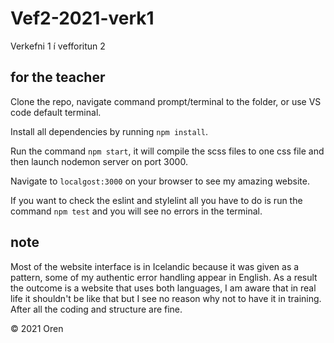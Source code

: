 # Vef2-2021-verk1
Verkefni 1 í vefforitun 2

## for the teacher
Clone the repo, navigate command prompt/terminal to the folder, or use VS code default terminal.

Install all dependencies by running `npm install`.

Run the command `npm start`, it will compile the scss files to one css file and then launch nodemon server on port 3000.

Navigate to `localgost:3000` on your browser to see my amazing website.

If you want to check the eslint and stylelint all you have to do is run the command `npm test` and you will see no errors in the terminal.

## note
Most of the website interface is in Icelandic because it was given as a pattern, some of my authentic error handling appear in English. As a result the outcome is a website that uses both languages, I am aware that in real life it shouldn't be like that but I see no reason why not to have it in training. After all the coding and structure are fine. 

&copy; 2021 Oren